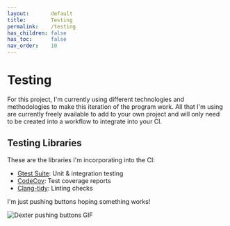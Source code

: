 ```yaml
---
layout:       default
title:        Testing
permalink:    /testing
has_children: false
has_toc:      false
nav_order:    10
---
```


# Testing
For this project, I'm currently using different technologies and methodologies to make this iteration of the program work. All that I'm using are currently freely available to add to your own project and will only need to be created into a workflow to integrate into your CI.

## Testing Libraries
These are the libraries I'm incorporating into the CI:
- [Gtest Suite](http://google.github.io/googletest/): Unit & integration testing
- [CodeCov](https://about.codecov.io/language/c-plus-plus/): Test coverage reports
- [Clang-tidy](https://clang.llvm.org/extra/clang-tidy/): Linting checks

I'm just pushing buttons hoping something works!

![Dexter pushing buttons GIF](https://media.giphy.com/media/zLrMT1J1RuJ9u/giphy.gif)

